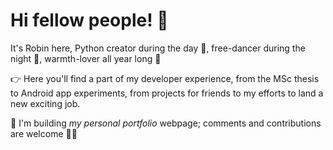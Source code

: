 # Hi fellow people! 👋

It's Robin here, Python creator during the day 🐍, free-dancer during the night 🕺, warmth-lover all year long 🌻

👉 Here you'll find a part of my developer experience, from the MSc thesis to Android app experiments, from projects for friends to my efforts to land a new exciting job.

🚀 I'm building _my personal portfolio_ webpage; comments and contributions are welcome 🙆‍♂️

<!--
**Robin-Castellani/Robin-Castellani** is a ✨ _special_ ✨ repository because its `README.md` (this file) appears on your GitHub profile.

Here are some ideas to get you started:

- 🔭 I’m currently working on ...
- 🌱 I’m currently learning ...
- 👯 I’m looking to collaborate on ...
- 🤔 I’m looking for help with ...
- 💬 Ask me about ...
- 📫 How to reach me: ...
- 😄 Pronouns: ...
- ⚡ Fun fact: ...
-->
